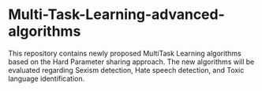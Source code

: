 # Multi-Task-Learning-advanced-algorithms
This repository contains newly proposed MultiTask Learning algorithms based on the Hard Parameter sharing approach. The new algorithms will be evaluated regarding Sexism detection, Hate speech detection, and Toxic language identification.
